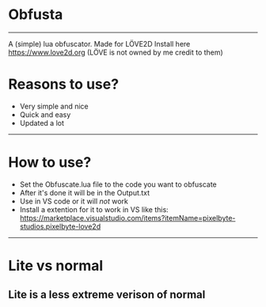 # Obfusta
------------------------------
A (simple) lua obfuscator.
Made for LÖVE2D
Install here https://www.love2d.org (LÖVE is not owned by me credit to them)
# Reasons to use?
- Very simple and nice
- Quick and easy
- Updated a lot
------------------------
# How to use?
- Set the Obfuscate.lua file to the code you want to obfuscate
- After it's done it will be in the Output.txt
- Use in VS code or it will *not* work 
- Install a extention for it to work in VS like this: https://marketplace.visualstudio.com/items?itemName=pixelbyte-studios.pixelbyte-love2d
-------------------------------------------------------
# Lite vs normal
Lite is a less extreme verison of normal
---------------------------------
